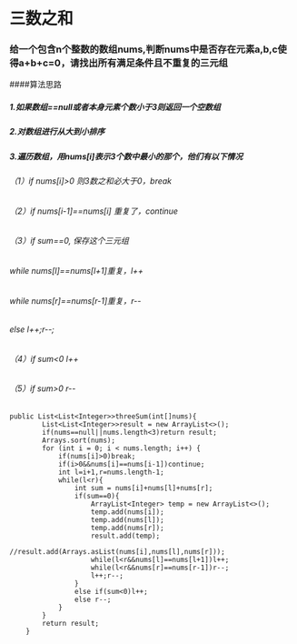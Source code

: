 # 三数之和
### 给一个包含n个整数的数组nums,判断nums中是否存在元素a,b,c使得a+b+c=0，请找出所有满足条件且不重复的三元组
####算法思路
##### 1.如果数组==null或者本身元素个数小于3则返回一个空数组
##### 2.对数组进行从大到小排序
##### 3.遍历数组，用nums[i]表示3个数中最小的那个，他们有以下情况
###### （1）if nums[i]>0 则3数之和必大于0，break
###### （2）if nums[i-1]==nums[i] 重复了，continue
###### （3）if sum==0, 保存这个三元组
###### while nums[l]==nums[l+1]重复，l++
###### while nums[r]==nums[r-1]重复，r--
###### else l++;r--;
###### （4）if sum<0 l++
###### （5）if sum>0 r--
```
public List<List<Integer>>threeSum(int[]nums){
        List<List<Integer>>result = new ArrayList<>();
        if(nums==null||nums.length<3)return result;
        Arrays.sort(nums);
        for (int i = 0; i < nums.length; i++) {
            if(nums[i]>0)break;
            if(i>0&&nums[i]==nums[i-1])continue;
            int l=i+1,r=nums.length-1;
            while(l<r){
                int sum = nums[i]+nums[l]+nums[r];
                if(sum==0){
                    ArrayList<Integer> temp = new ArrayList<>();
                    temp.add(nums[i]);
                    temp.add(nums[l]);
                    temp.add(nums[r]);
                    result.add(temp);
                    //result.add(Arrays.asList(nums[i],nums[l],nums[r]));
                    while(l<r&&nums[l]==nums[l+1])l++;
                    while(l<r&&nums[r]==nums[r-1])r--;
                    l++;r--;
                }
                else if(sum<0)l++;
                else r--;
            }
        }
        return result;
    }
```
